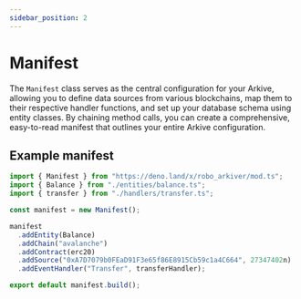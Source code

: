 ```yaml
---
sidebar_position: 2
---
```


# Manifest

The `Manifest` class serves as the central configuration for your Arkive, allowing you to define data sources from various blockchains, map them to their respective handler functions, and set up your database schema using entity classes. By chaining method calls, you can create a comprehensive, easy-to-read manifest that outlines your entire Arkive configuration.

## Example manifest

```ts title="manifest.ts"
import { Manifest } from "https://deno.land/x/robo_arkiver/mod.ts";
import { Balance } from "./entities/balance.ts";
import { transfer } from "./handlers/transfer.ts";

const manifest = new Manifest();

manifest
  .addEntity(Balance)
  .addChain("avalanche")
  .addContract(erc20)
  .addSource("0xA7D7079b0FEaD91F3e65f86E8915Cb59c1a4C664", 27347402n)
  .addEventHandler("Transfer", transferHandler);

export default manifest.build();
```